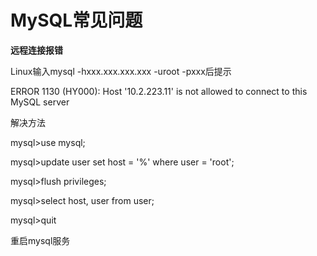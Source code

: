 # MySQL常见问题

**远程连接报错**

Linux输入mysql -hxxx.xxx.xxx.xxx -uroot -pxxx后提示

ERROR 1130 (HY000): Host '10.2.223.11' is not allowed to connect to this MySQL server

解决方法

mysql>use mysql;

mysql>update user set host = '%' where user = 'root';

mysql>flush privileges;

mysql>select host, user from user;

mysql>quit

重启mysql服务
